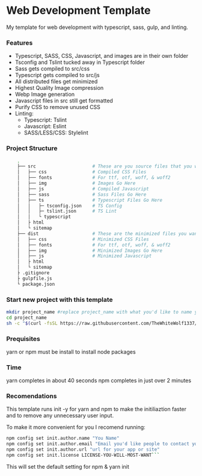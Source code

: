 # Web Development Template

My template for web development with typescript, sass, gulp, and linting.

### Features

-   Typescript, SASS, CSS, Javascript, and images are in their own folder
-   Tsconfig and Tslint tucked away in Typescript folder
-   Sass gets compiled to src/css
-   Typescript gets compiled to src/js
-   All distributed files get minimized
-   Highest Quality Image compression
-   Webp Image generation
-   Javascript files in src still get formatted
-   Purify CSS to remove unused CSS
-   Linting:
    -   Typescript: Tslint
    -   Javascript: Eslint
    -   SASS/LESS/CSS: Stylelint

### Project Structure

```sh
    .
    ├── src                     # These are you source files that you will work with
    │   ├── css                 # Compiled CSS Files
    │   ├── fonts               # For ttf, otf, woff, & woff2
    │   ├── img                 # Images Go Here
    │   ├── js                  # Compiled Javascript
    │   ├── sass                # Sass Files Go Here
    │   ├── ts                  # Typescript Files Go Here
    │   │   ├─ tsconfig.json    # TS Config
    │   │   ├─ tslint.json      # TS Lint
    │   │   └ typescript
    │   ├ html
    │   └ sitemap
    ├── dist                    # These are the minimized files you want to distribute
    │   ├── css                 # Minimized CSS Files
    │   ├── fonts               # For ttf, otf, woff, & woff2
    │   ├── img                 # Minimized Images Go Here
    │   ├── js                  # Minimized Javascript
    │   ├ html
    │   └ sitemap
    ├ .gitignore
    ├ gulpfile.js
    └ package.json
```

### Start new project with this template

```bash
mkdir project_name #replace project_name with what you'd like to name your project
cd project_name
sh -c "$(curl -fsSL https://raw.githubusercontent.com/TheWhiteWolf1337/template/master/install.sh)"
```

### Prequisites

yarn or npm must be install to install node packages

### Time

yarn completes in about 40 seconds
npm completes in just over 2 minutes

### Recomendations

This template runs init -y for yarn and npm to make the initiliaztion faster and to remove any unnecessary user input.

To make it more convenient for you I recomend running:

````bash
npm config set init.author.name "You Name"
npm config set init.author.email "Email you'd like people to contact you at"
npm config set init.author.url "url for your app or site"
npm config set init.license LICENSE-YOU-WILL-MOST-WANT```
````

This will set the default setting for npm & yarn init
